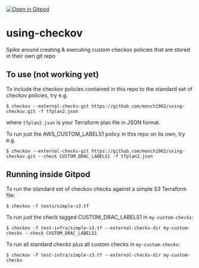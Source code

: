 [![Open in Gitpod](https://gitpod.io/button/open-in-gitpod.svg)](https://gitpod.io/#github.com/monch1962/using-checkov)

# using-checkov
Spike around creating & executing custom checkov policies that are stored in their own git repo


## To use (not working yet)

To include the checkov policies contained in this repo to the standard set of checkov policies, try e.g.

`$ checkov --external-checks-git https://github.com/monch1962/using-checkov.git -f tfplan2.json`

where `tfplan2.json` is your Terraform plan file in JSON format.

To run just the AWS_CUSTOM_LABELS1 policy in this repo on its own, try e.g.

`$ checkov --external-checks-git https://github.com/monch1962/using-checkov.git --check CUSTOM_DRAC_LABELS1 -f tfplan2.json`

## Running inside Gitpod

To run the standard set of checkov checks against a simple S3 Terraform file:

`$ checkov -f tests/simple-s3.tf`

To run just the check tagged CUSTOM_DRAC_LABELS1 in `my-custom-checks`:

`$ checkov -f test-infra/simple-s3.tf --external-checks-dir my-custom-checks --check CUSTOM_DRAC_LABELS1`

To run all standard checks plus all custom checks in `my-custom-checks`:

`$ checkov -f test-infra/simple-s3.tf --external-checks-dir my-custom-checks`